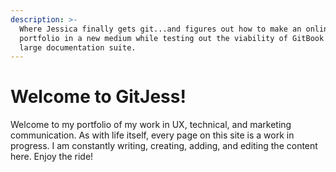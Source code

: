 ```yaml
---
description: >-
  Where Jessica finally gets git...and figures out how to make an online
  portfolio in a new medium while testing out the viability of GitBook for a
  large documentation suite.
---
```


# Welcome to GitJess!

Welcome to my portfolio of my work in UX, technical, and marketing communication. As with life itself, every page on this site is a work in progress. I am constantly writing, creating, adding, and editing the content here. Enjoy the ride!

